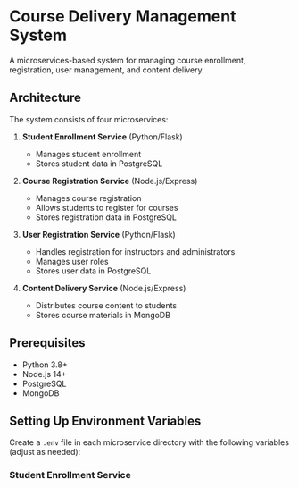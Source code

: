 # Course Delivery Management System

A microservices-based system for managing course enrollment, registration, user management, and content delivery.

## Architecture

The system consists of four microservices:

1. **Student Enrollment Service** (Python/Flask)
   - Manages student enrollment
   - Stores student data in PostgreSQL

2. **Course Registration Service** (Node.js/Express)
   - Manages course registration
   - Allows students to register for courses
   - Stores registration data in PostgreSQL

3. **User Registration Service** (Python/Flask)
   - Handles registration for instructors and administrators
   - Manages user roles
   - Stores user data in PostgreSQL

4. **Content Delivery Service** (Node.js/Express)
   - Distributes course content to students
   - Stores course materials in MongoDB

## Prerequisites

- Python 3.8+
- Node.js 14+
- PostgreSQL
- MongoDB

## Setting Up Environment Variables

Create a `.env` file in each microservice directory with the following variables (adjust as needed):

### Student Enrollment Service
